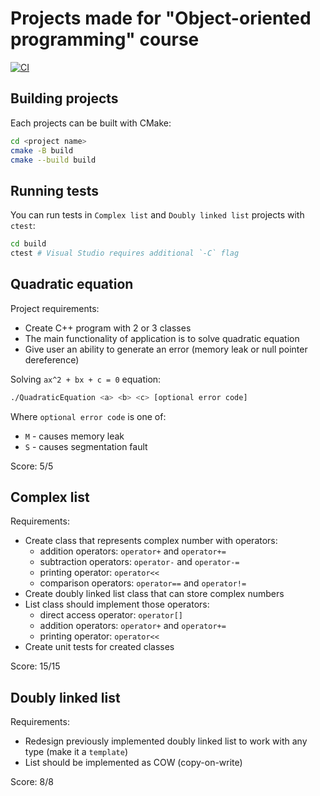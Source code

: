 # Projects made for "Object-oriented programming" course

[![CI](https://github.com/JMazurkiewicz/PROI-projects/actions/workflows/CI.yaml/badge.svg)](https://github.com/JMazurkiewicz/PROI-projects/actions/workflows/CI.yaml)

## Building projects

Each projects can be built with CMake:

```bash
cd <project name>
cmake -B build
cmake --build build
```

## Running tests

You can run tests in `Complex list` and `Doubly linked list` projects with `ctest`:

```bash
cd build
ctest # Visual Studio requires additional `-C` flag
```

## Quadratic equation

Project requirements:

* Create C++ program with 2 or 3 classes
* The main functionality of application is to solve quadratic equation
* Give user an ability to generate an error (memory leak or null pointer dereference)

Solving `ax^2 + bx + c = 0` equation:

```bash
./QuadraticEquation <a> <b> <c> [optional error code]
```

Where `optional error code` is one of:

* `M` - causes memory leak
* `S` - causes segmentation fault

Score: 5/5

## Complex list

Requirements:

* Create class that represents complex number with operators:
  * addition operators: `operator+` and `operator+=`
  * subtraction operators: `operator-` and `operator-=`
  * printing operator: `operator<<`
  * comparison operators: `operator==` and `operator!=`
* Create doubly linked list class that can store complex numbers
* List class should implement those operators:
  * direct access operator: `operator[]`
  * addition operators: `operator+` and `operator+=`
  * printing operator: `operator<<`
* Create unit tests for created classes

Score: 15/15

## Doubly linked list

Requirements:

* Redesign previously implemented doubly linked list to work with any type (make it a `template`)
* List should be implemented as COW (copy-on-write)

Score: 8/8
